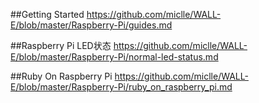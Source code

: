##Getting Started
https://github.com/miclle/WALL-E/blob/master/Raspberry-Pi/guides.md

##Raspberry Pi LED状态
https://github.com/miclle/WALL-E/blob/master/Raspberry-Pi/normal-led-status.md

##Ruby On Raspberry Pi
https://github.com/miclle/WALL-E/blob/master/Raspberry-Pi/ruby_on_raspberry_pi.md